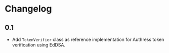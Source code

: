 # Changelog

## 0.1 ##
* Add `TokenVerifier` class as reference implementation for Authress token verification using EdDSA.